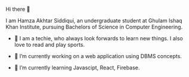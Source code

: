 Hi there 👋

I am Hamza Akhtar Siddiqui, an undergraduate student at Ghulam Ishaq Khan Institute, pursuing Bachelors of Science in Computer Engineering.

- 👦 I am a techie, who always look forwards to learn new things. I also love to read and play sports.

- 🔭 I’m currently working on a web application using DBMS concepts.
- 🌱 I’m currently learning Javascipt, React, Firebase.
